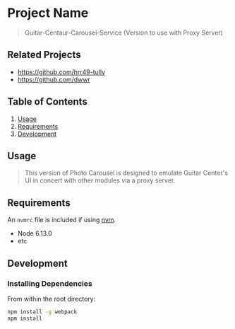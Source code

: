# Project Name

> Guitar-Centaur-Carousel-Service (Version to use with Proxy Server)

## Related Projects

  - https://github.com/hrr49-tully
  - https://github.com/dwwr

## Table of Contents

1. [Usage](#Usage)
1. [Requirements](#requirements)
1. [Development](#development)

## Usage

> This version of Photo Carousel is designed to emulate Guitar Center's UI in concert with other modules via a proxy server.

## Requirements

An `nvmrc` file is included if using [nvm](https://github.com/creationix/nvm).

- Node 6.13.0
- etc

## Development

### Installing Dependencies

From within the root directory:

```sh
npm install -g webpack
npm install
```

